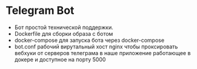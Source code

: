 # Telegram Bot
- Бот простой технической поддержки. 
- Dockerfile для сборки образа с  ботом
- docker-compose для запуска бота  через docker-compose 
- bot.conf рабочий вирутальный хост nginx чтобы проксировать вебхуки от серверов телеграма в наше приложение работающее в докере и доступное на порту 5000

